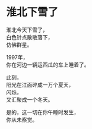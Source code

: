 # 淮北下雪了

淮北今天下雪了，    
白色针点散散落下，    
仿佛群星。   

1997年，    
你在河边一辆运西瓜的车上睡着了。  

此刻，     
阳光在江面碎成一万个夏天，    
闪烁，     
又汇聚成一个冬天。   

是的，这一切在你午睡时发生，     
你从未察觉。

